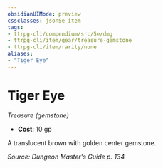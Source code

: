 ```yaml
---
obsidianUIMode: preview
cssclasses: json5e-item
tags:
- ttrpg-cli/compendium/src/5e/dmg
- ttrpg-cli/item/gear/treasure-gemstone
- ttrpg-cli/item/rarity/none
aliases: 
- "Tiger Eye"
---
```

# Tiger Eye
*Treasure (gemstone)*  


- **Cost**: 10 gp

A translucent brown with golden center gemstone.

*Source: Dungeon Master's Guide p. 134*